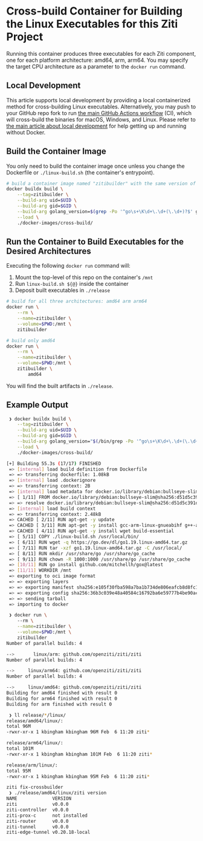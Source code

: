 
# Cross-build Container for Building the Linux Executables for this Ziti Project

Running this container produces three executables for each Ziti component, one for each platform architecture: amd64, arm, arm64. You may specify the target CPU architecture as a parameter to the `docker run` command.

## Local Development

This article supports local development by providing a local containerized method for cross-building Linux executables. Alternatively, you may push to your GitHub repo fork to run [the main GitHub Actions workflow](../../.github/workflows/main.yml) (CI), which will cross-build the binaries for macOS, Windows, and Linux. Please refer to [the main article about local development](../../doc/002-local-dev.md) for help getting up and running without Docker.

## Build the Container Image

You only need to build the container image once unless you change the Dockerfile or `./linux-build.sh` (the container's entrypoint).

```bash
# build a container image named "zitibuilder" with the same version of Go that's declared in go.mod
docker buildx build \
    --tag=zitibuilder \
    --build-arg uid=$UID \
    --build-arg gid=$GID \
    --build-arg golang_version=$(grep -Po '^go\s+\K\d+\.\d+(\.\d+)?$' go.mod) \
    --load \
    ./docker-images/cross-build/
```

## Run the Container to Build Executables for the Desired Architectures

Executing the following `docker run` command will:

1. Mount the top-level of this repo on the container's `/mnt`
2. Run `linux-build.sh ${@}` inside the container
3. Deposit built executables in `./release`

```bash
# build for all three architectures: amd64 arm arm64
docker run \
    --rm \
    --name=zitibuilder \
    --volume=$PWD:/mnt \
    zitibuilder

# build only amd64 
docker run \
    --rm \
    --name=zitibuilder \
    --volume=$PWD:/mnt \
    zitibuilder \
        amd64
```

You will find the built artifacts in `./release`.

## Example Output

```bash
 ❯ docker buildx build \
    --tag=zitibuilder \
    --build-arg uid=$UID \
    --build-arg gid=$GID \
    --build-arg golang_version="$(/bin/grep -Po '^go\s+\K\d+\.\d+(\.\d+)?$' go.mod)" \
    --load \
    ./docker-images/cross-build/

[+] Building 55.3s (17/17) FINISHED                                                                                                                                   
 => [internal] load build definition from Dockerfile                                                                                                             0.0s
 => => transferring dockerfile: 1.08kB                                                                                                                           0.0s
 => [internal] load .dockerignore                                                                                                                                0.0s
 => => transferring context: 2B                                                                                                                                  0.0s
 => [internal] load metadata for docker.io/library/debian:bullseye-slim                                                                                          0.3s
 => [ 1/11] FROM docker.io/library/debian:bullseye-slim@sha256:d51d5c391d202d5e2e0294a9df6ff077ed40583b11831d347d418690da496c50                                  0.0s
 => => resolve docker.io/library/debian:bullseye-slim@sha256:d51d5c391d202d5e2e0294a9df6ff077ed40583b11831d347d418690da496c50                                    0.0s
 => [internal] load build context                                                                                                                                0.0s
 => => transferring context: 2.48kB                                                                                                                              0.0s
 => CACHED [ 2/11] RUN apt-get -y update                                                                                                                         0.0s
 => CACHED [ 3/11] RUN apt-get -y install gcc-arm-linux-gnueabihf g++-arm-linux-gnueabihf gcc-aarch64-linux-gnu                                                  0.0s
 => CACHED [ 4/11] RUN apt-get -y install wget build-essential                                                                                                   0.0s
 => [ 5/11] COPY ./linux-build.sh /usr/local/bin/                                                                                                                0.0s
 => [ 6/11] RUN wget -q https://go.dev/dl/go1.19.linux-amd64.tar.gz                                                                                             19.2s
 => [ 7/11] RUN tar -xzf go1.19.linux-amd64.tar.gz -C /usr/local/                                                                                                4.8s
 => [ 8/11] RUN mkdir /usr/share/go /usr/share/go_cache                                                                                                          0.2s
 => [ 9/11] RUN chown -R 1000:1000 /usr/share/go /usr/share/go_cache                                                                                             0.1s
 => [10/11] RUN go install github.com/mitchellh/gox@latest                                                                                                       1.5s
 => [11/11] WORKDIR /mnt                                                                                                                                         0.0s 
 => exporting to oci image format                                                                                                                               23.0s 
 => => exporting layers                                                                                                                                         17.7s 
 => => exporting manifest sha256:e105f30fba598a7ba1b734de806eafcb8d8fc1af170481b5bd632eb87456b7db                                                                0.0s
 => => exporting config sha256:36b3c039e48a40584c16792ba6e59777b4be90ac36867014361a9c35a3980e9f                                                                  0.0s
 => => sending tarball                                                                                                                                           4.8s
 => importing to docker                                                                                                                                          6.6s

 ❯ docker run \                                        
    --rm \
    --name=zitibuilder \
    --volume=$PWD:/mnt \
    zitibuilder           
Number of parallel builds: 4

-->       linux/arm: github.com/openziti/ziti/ziti
Number of parallel builds: 4

-->     linux/arm64: github.com/openziti/ziti/ziti
Number of parallel builds: 4

-->     linux/amd64: github.com/openziti/ziti/ziti
Building for amd64 finished with result 0
Building for arm64 finished with result 0
Building for arm finished with result 0

 ❯ ll release/*/linux/
release/amd64/linux/:
total 96M
-rwxr-xr-x 1 kbingham kbingham 96M Feb  6 11:20 ziti*

release/arm64/linux/:
total 101M
-rwxr-xr-x 1 kbingham kbingham 101M Feb  6 11:20 ziti*

release/arm/linux/:
total 95M
-rwxr-xr-x 1 kbingham kbingham 95M Feb  6 11:20 ziti*

ziti fix-crossbuilder
 ❯ ./release/amd64/linux/ziti version
NAME             VERSION
ziti             v0.0.0
ziti-controller  v0.0.0
ziti-prox-c      not installed
ziti-router      v0.0.0
ziti-tunnel      v0.0.0
ziti-edge-tunnel v0.20.18-local
```
